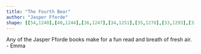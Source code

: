 ```yaml
---
title: "The Fourth Bear"
author: "Jasper Fforde"
shape: [[54,1240],[40,1244],[36,1247],[34,1251],[35,1278],[33,1293],[33,1339],[31,1349],[31,1392],[29,1399],[29,1419],[27,1426],[27,1444],[25,1451],[26,1467],[24,1476],[24,1504],[22,1527],[20,1621],[18,1629],[17,1676],[13,1711],[13,1746],[11,1756],[11,1780],[9,1800],[6,1916],[5,1928],[0,1929],[0,2588],[16,2592],[86,2590],[119,2586],[127,2580],[132,2571],[136,2558],[136,2542],[139,2532],[143,2441],[146,2429],[146,2414],[148,2408],[147,2391],[151,2382],[150,2366],[152,2359],[152,2338],[154,2331],[155,2314],[159,2304],[159,2288],[161,2282],[162,2239],[164,2230],[163,2213],[165,2207],[164,2174],[169,2138],[169,2120],[171,2113],[172,2091],[176,2074],[176,1985],[180,1965],[182,1886],[185,1873],[186,1835],[190,1817],[190,1791],[193,1768],[193,1740],[196,1722],[196,1687],[199,1674],[199,1641],[201,1630],[202,1579],[204,1572],[204,1530],[209,1515],[207,1508],[207,1489],[212,1471],[211,1451],[214,1444],[216,1426],[220,1415],[220,1405],[231,1390],[231,1353],[238,1348],[242,1342],[242,1338],[239,1333],[236,1320],[231,1309],[228,1286],[222,1274],[205,1261],[192,1256],[175,1253],[156,1253],[144,1250],[118,1247],[109,1244],[90,1243],[74,1240]]
---
```

Any of the Jasper Fforde books make for a fun read and breath of fresh air. - Emma
